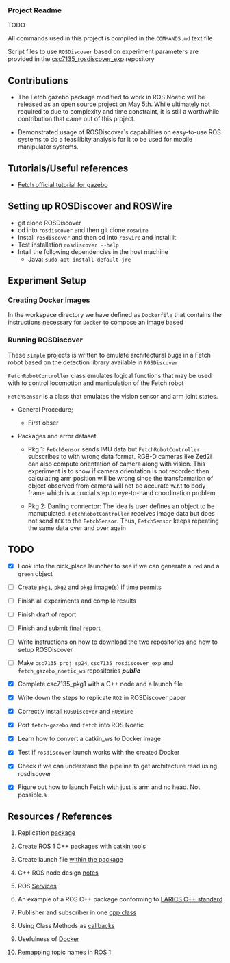 ### Project Readme

TODO

All commands used in this project is compiled in the ```COMMANDS.md``` text file

Script files to use ```ROSDiscover``` based on experiment parameters are provided in the [csc7135_rosdiscover_exp](https://github.com/Mechazo11/csc7135_rosdiscover_exp.git) repository

## Contributions

* The Fetch gazebo package modified to work in ROS Noetic will be released as an open source project on May 5th. While ultimately not required to due to complexity and time constraint, it is still a worthwhile contribution that came out of this project.

* Demonstrated usage of ROSDiscover`s capabilities on easy-to-use ROS systems to do a feasilibity analysis for it to be used for mobile manipulator systems.


## Tutorials/Useful references
* [Fetch official tutorial for gazebo](https://docs.fetchrobotics.com/gazebo.html)


## Setting up ROSDiscover and ROSWire
* git clone ROSDiscover
* cd into ```rosdiscover``` and then git clone ```roswire```
* Install ```rosdiscover``` and then cd into ```roswire``` and install it
* Test installation ```rosdiscover --help```
* Intall the following dependencies in the host machine
  * Java: ```sudo apt install default-jre```


## Experiment Setup

### Creating Docker images

In the workspace directory we have defined as ```Dockerfile``` that contains the instructions necessary for ```Docker```  to compose an image based  

### Running ROSDiscover
These ```simple``` projects is written to emulate architectural bugs in a Fetch robot based on the detection library available in ```ROSDiscover```

```FetchRobotController``` class emulates logical functions that may be used with to control locomotion and manipulation of the Fetch robot

```FetchSensor``` is a class that emulates the vision sensor and arm joint states.

* General Procedure;
  * First obser

* Packages and error dataset
  * Pkg 1: ```FetchSensor``` sends IMU data but ```FetchRobotController``` subscribes to with wrong data format. RGB-D cameras like Zed2i can also compute orientation of camera along with vision. This experiment is to show if camera orientation is not recorded then calculating arm position will be wrong since the transformation of object observed from camera will not be accurate w.r.t to body frame which is a crucial step to eye-to-hand coordination problem.

  * Pkg 2: Danling connector: The idea is user defines an object to be manupulated.
  ```FetchRobotController``` receives image data but does not send ```ACK``` to the ```FetchSensor```. Thus, ```FetchSensor``` keeps repeating the same data over and over again

## TODO

* [x] Look into the pick_place launcher to see if we can generate a ```red``` and a ```green``` object

* [ ] Create ```pkg1```, ```pkg2``` and ```pkg3``` image(s) if time permits

* [ ] Finish all experiments and compile results

* [ ] Finish draft of report

* [ ] Finish and submit final report

* [ ] Write instructions on how to download the two repositories and how to setup ROSDiscover

* [ ] Make ```csc7135_proj_sp24```, ```csc7135_rosdiscover_exp``` and ```fetch_gazebo_noetic_ws``` repositories ***public***

* [x] Complete csc7135_pkg1 with a C++ node and a launch file

* [x] Write down the steps to replicate ```RQ2``` in ROSDiscover paper

* [x] Correctly install ```ROSDiscover``` and ```ROSWire```

* [x] Port ```fetch-gazebo``` and ```fetch``` into ROS Noetic

* [x] Learn how to convert a catkin_ws to Docker image

* [x] Test if ```rosdiscover``` launch works with the created Docker

* [x] Check if we can understand the pipeline to get architecture read using rosdiscover

* [x] Figure out how to launch Fetch with just is arm and no head. Not possible.s


## Resources / References
1. Replication [package](https://zenodo.org/records/5834633)

2. Create ROS 1 C++ packages with [catkin tools](https://catkin-tools.readthedocs.io/en/latest/quick_start.html)

3. Create launch file [within the package](https://automaticaddison.com/how-to-create-a-launch-file-in-ros-noetic/) 

4. C++ ROS node design [notes](https://nu-msr.github.io/navigation_site/lectures/node_structure.html)

5. ROS [Services](https://www.youtube.com/watch?v=_EtsntSAVKE)

6. An example of a ROS C++ package conforming to [LARICS C++ standard](https://github.com/larics/example_ros_cpp)

7. Publisher and subscriber in one [cpp class](https://answers.ros.org/question/59725/publishing-to-a-topic-via-subscriber-callback-function/?answer=59738?answer=59738#post-id-59738)

8. Using Class Methods as [callbacks](https://wiki.ros.org/roscpp_tutorials/Tutorials/UsingClassMethodsAsCallbacks)

9. Usefulness of [Docker](https://medium.com/@sepideh.92sh/how-docker-revolutionizes-application-development-a-comprehensive-guide-for-beginners-fc2d3e53eb31)

10. Remapping topic names in [ROS 1](https://roboticsbackend.com/ros-topic-remap-example/)